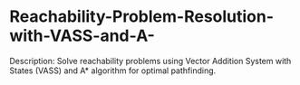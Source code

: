 # Reachability-Problem-Resolution-with-VASS-and-A-
Description: Solve reachability problems using Vector Addition System with States (VASS) and A* algorithm for optimal pathfinding.
